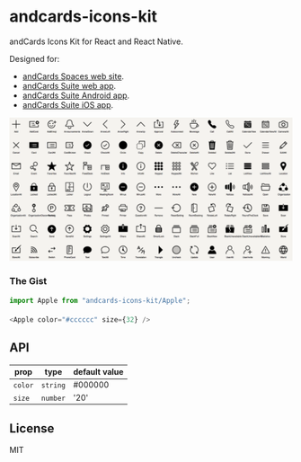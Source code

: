 # andcards-icons-kit

andCards Icons Kit for React and React Native.

Designed for:
- [andCards Spaces web site](https://andcards.com/s).
- [andCards Suite web app](https://andcards.com).
- [andCards Suite Android app](https://play.google.com/store/apps/details?id=com.cardscorp.contacts).
- [andCards Suite iOS app](https://itunes.apple.com/us/app/andcards-suite/id1291226540?mt=8).

![](iconset-preview.png)

### The Gist

```javascript
import Apple from "andcards-icons-kit/Apple";

<Apple color="#cccccc" size={32} />
```

## API

| prop    | type     | default value |
| ------- | -------- | ------------- |
| `color` | `string` | #000000       |
| `size`  | `number` | '20'          |

## License

MIT

